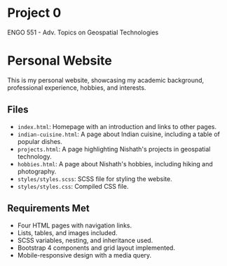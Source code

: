 # Project 0

ENGO 551 - Adv. Topics on Geospatial Technologies

# Personal Website

This is my personal website, showcasing my academic background, professional experience, hobbies, and interests.

## Files
- `index.html`: Homepage with an introduction and links to other pages.
- `indian-cuisine.html`: A page about Indian cuisine, including a table of popular dishes.
- `projects.html`: A page highlighting Nishath's projects in geospatial technology.
- `hobbies.html`: A page about Nishath's hobbies, including hiking and photography.
- `styles/styles.scss`: SCSS file for styling the website.
- `styles/styles.css`: Compiled CSS file.

## Requirements Met
- Four HTML pages with navigation links.
- Lists, tables, and images included.
- SCSS variables, nesting, and inheritance used.
- Bootstrap 4 components and grid layout implemented.
- Mobile-responsive design with a media query.